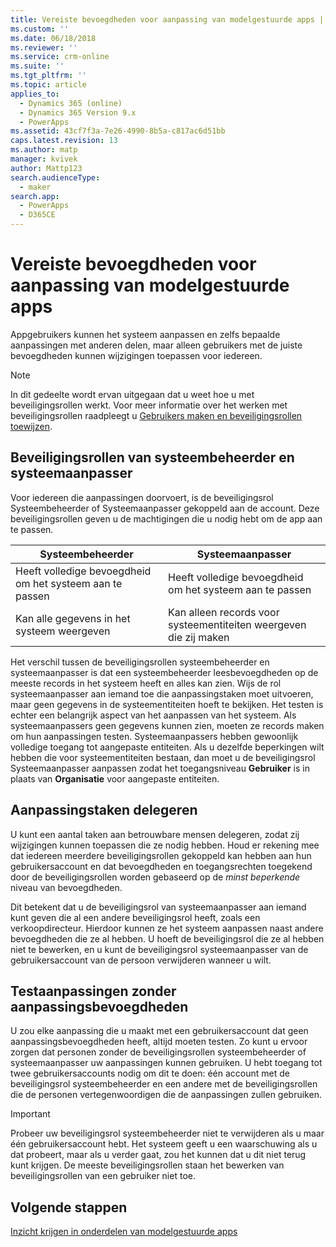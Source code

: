 ```yaml
---
title: Vereiste bevoegdheden voor aanpassing van modelgestuurde apps | MicrosoftDocs
ms.custom: ''
ms.date: 06/18/2018
ms.reviewer: ''
ms.service: crm-online
ms.suite: ''
ms.tgt_pltfrm: ''
ms.topic: article
applies_to:
  - Dynamics 365 (online)
  - Dynamics 365 Version 9.x
  - PowerApps
ms.assetid: 43cf7f3a-7e26-4990-8b5a-c817ac6d51bb
caps.latest.revision: 13
ms.author: matp
manager: kvivek
author: Mattp123
search.audienceType:
  - maker
search.app:
  - PowerApps
  - D365CE
---
```

# <a name="privileges-required-for-model-driven-app-customization"></a>Vereiste bevoegdheden voor aanpassing van modelgestuurde apps

Appgebruikers kunnen het systeem aanpassen en zelfs bepaalde aanpassingen met anderen delen, maar alleen gebruikers met de juiste bevoegdheden kunnen wijzigingen toepassen voor iedereen.  
  
> [!NOTE]
>  In dit gedeelte wordt ervan uitgegaan dat u weet hoe u met beveiligingsrollen werkt. Voor meer informatie over het werken met beveiligingsrollen raadpleegt u [Gebruikers maken en beveiligingsrollen toewijzen](https://docs.microsoft.com/dynamics365/customer-engagement/admin/create-users-assign-online-security-roles).  
  
<a name="BKMK_SysAdminAndSysCustomizer"></a>   
## <a name="system-administrator-and-system-customizer-security-roles"></a>Beveiligingsrollen van systeembeheerder en systeemaanpasser  
 Voor iedereen die aanpassingen doorvoert, is de beveiligingsrol Systeembeheerder of Systeemaanpasser gekoppeld aan de account. Deze beveiligingsrollen geven u de machtigingen die u nodig hebt om de app aan te passen.  
  
|Systeembeheerder|Systeemaanpasser|  
|--------------------------|-----------------------|  
|Heeft volledige bevoegdheid om het systeem aan te passen|Heeft volledige bevoegdheid om het systeem aan te passen|  
|Kan alle gegevens in het systeem weergeven|Kan alleen records voor systeementiteiten weergeven die zij maken|  
  
 Het verschil tussen de beveiligingsrollen systeembeheerder en systeemaanpasser is dat een systeembeheerder leesbevoegdheden op de meeste records in het systeem heeft en alles kan zien. Wijs de rol systeemaanpasser aan iemand toe die aanpassingstaken moet uitvoeren, maar geen gegevens in de systeementiteiten hoeft te bekijken. Het testen is echter een belangrijk aspect van het aanpassen van het systeem. Als systeemaanpassers geen gegevens kunnen zien, moeten ze records maken om hun aanpassingen testen. Systeemaanpassers hebben gewoonlijk volledige toegang tot aangepaste entiteiten. Als u dezelfde beperkingen wilt hebben die voor systeementiteiten bestaan, dan moet u de beveiligingsrol Systeemaanpasser aanpassen zodat het toegangsniveau **Gebruiker** is in plaats van **Organisatie** voor aangepaste entiteiten.  
  
<a name="BKMK_DelegatingCustomizationTasks"></a>   
## <a name="delegate-customization-tasks"></a>Aanpassingstaken delegeren  
 U kunt een aantal taken aan betrouwbare mensen delegeren, zodat zij wijzigingen kunnen toepassen die ze nodig hebben. Houd er rekening mee dat iedereen meerdere beveiligingsrollen gekoppeld kan hebben aan hun gebruikersaccount en dat bevoegdheden en toegangsrechten toegekend door de beveiligingsrollen worden gebaseerd op de *minst beperkende* niveau van bevoegdheden.  
  
 Dit betekent dat u de beveiligingsrol van systeemaanpasser aan iemand kunt geven die al een andere beveiligingsrol heeft, zoals een verkoopdirecteur. Hierdoor kunnen ze het systeem aanpassen naast andere bevoegdheden die ze al hebben. U hoeft de beveiligingsrol die ze al hebben niet te bewerken, en u kunt de beveiligingsrol systeemaanpasser van de gebruikersaccount van de persoon verwijderen wanneer u wilt.  
  
<a name="BKMK_UsingTwoUserAccounts"></a>   
## <a name="test-customizations-without-customization-privileges"></a>Testaanpassingen zonder aanpassingsbevoegdheden  
 U zou elke aanpassing die u maakt met een gebruikersaccount dat geen aanpassingsbevoegdheden heeft, altijd moeten testen. Zo kunt u ervoor zorgen dat personen zonder de beveiligingsrollen systeembeheerder of systeemaanpasser uw aanpassingen kunnen gebruiken. U hebt toegang tot twee gebruikersaccounts nodig om dit te doen: één account met de beveiligingsrol systeembeheerder en een andere met de beveiligingsrollen die de personen vertegenwoordigen die de aanpassingen zullen gebruiken.  
  
> [!IMPORTANT]
>  Probeer uw beveiligingsrol systeembeheerder niet te verwijderen als u maar één gebruikersaccount hebt. Het systeem geeft u een waarschuwing als u dat probeert, maar als u verder gaat, zou het kunnen dat u dit niet terug kunt krijgen. De meeste beveiligingsrollen staan het bewerken van beveiligingsrollen van een gebruiker niet toe.  
  
## <a name="next-steps"></a>Volgende stappen  
[Inzicht krijgen in onderdelen van modelgestuurde apps](model-driven-app-components.md)

